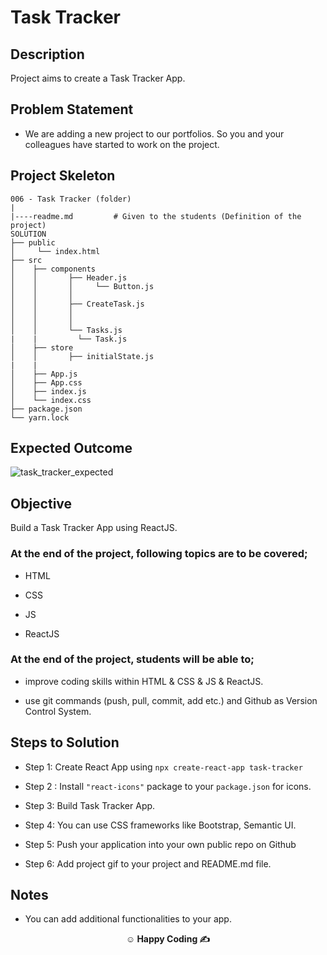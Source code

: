 # Task Tracker

## Description

Project aims to create a Task Tracker App.

## Problem Statement

- We are adding a new project to our portfolios. So you and your colleagues have started to work on the project.

## Project Skeleton

```
006 - Task Tracker (folder)
|
|----readme.md         # Given to the students (Definition of the project)
SOLUTION
├── public
│     └── index.html
├── src
│    ├── components
│    │       ├── Header.js
│    │       │     └── Button.js
│    │       │   
│    │       ├── CreateTask.js
│    │       │   
│    │       │   
│    │       └── Tasks.js
|    |         └── Task.js
│    ├── store
│    │       ├── initialState.js
|    |
│    ├── App.js
│    ├── App.css
│    ├── index.js
│    └── index.css
├── package.json
└── yarn.lock
```

## Expected Outcome

![task_tracker_expected](https://user-images.githubusercontent.com/67653402/130800882-2bd72486-cfb2-40eb-82c0-719c48971d22.gif)

## Objective

Build a Task Tracker App using ReactJS.

### At the end of the project, following topics are to be covered;

- HTML

- CSS

- JS

- ReactJS

### At the end of the project, students will be able to;

- improve coding skills within HTML & CSS & JS & ReactJS.

- use git commands (push, pull, commit, add etc.) and Github as Version Control System.

## Steps to Solution

- Step 1: Create React App using `npx create-react-app task-tracker`

- Step 2 : Install `"react-icons"` package to your `package.json` for icons.

- Step 3: Build Task Tracker App.

- Step 4: You can use CSS frameworks like Bootstrap, Semantic UI.

- Step 5: Push your application into your own public repo on Github

- Step 6: Add project gif to your project and README.md file.

## Notes

- You can add additional functionalities to your app.

**<p align="center">&#9786; Happy Coding &#9997;</p>**

